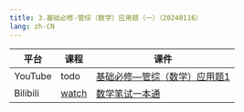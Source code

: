 ```yaml
---
title: 3.基础必修-管综（数学）应用题（一）（20240116）
lang: zh-CN
---
```


| 平台       | 课程                                                                                                                                    | 课件                                                                                                                                                                                                                          |
|----------|---------------------------------------------------------------------------------------------------------------------------------------|-----------------------------------------------------------------------------------------------------------------------------------------------------------------------------------------------------------------------------|
| YouTube  | todo                                                                                                                                  | [基础必修—管综（数学）应用题1](../../public/math/%E6%95%B0%E5%AD%A6-%E6%AD%A3%E5%BC%8F%E8%AF%BE/pdf/%E5%9F%BA%E7%A1%80%E5%BF%85%E4%BF%AE%E2%80%94%E7%AE%A1%E7%BB%BC%EF%BC%88%E6%95%B0%E5%AD%A6%EF%BC%89%E5%BA%94%E7%94%A8%E9%A2%981.pdf) |
| Bilibili | [watch](https://www.bilibili.com/video/BV1b1W2ewEuL?spm_id_from=333.788.videopod.sections&vd_source=752f1f454ebffd32e5dbe02742c48dab) | [数学笔试一本通](../../public/math/%E6%95%B0%E5%AD%A6-%E5%9F%BA%E7%A1%80%E8%AF%BE/pdf/1.%E3%80%90%E7%AC%94%E8%AF%95%E4%B8%80%E6%9C%AC%E9%80%9A%E3%80%91%E7%AE%A1%E7%BB%BC-%E6%95%B0%E5%AD%A6.pdf)                                  |


